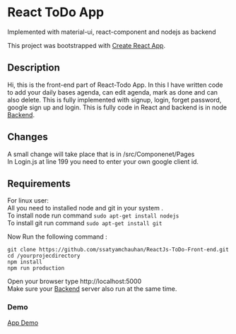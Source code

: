 # React ToDo App 

Implemented with material-ui, react-component and nodejs as backend <br>

This project was bootstrapped with [Create React App](https://github.com/facebook/create-react-app).

## Description
Hi, this is the front-end part of React-Todo App. In this I have written code to add your daily bases agenda, can edit agenda, mark as done and can also delete. This is fully implemented with signup, login, forget password, google sign up and login.
This is fully code in React and backend is in node [Backend](https://github.com/ssatyamchauhan/React-ToDo-Backend). 

## Changes
A small change will take place that is in /src/Componenet/Pages <br>
In Login.js at line 199 you need to enter your own google client id. 

## Requirements
For linux user:<br>
All you need to installed node and git in your system .<br>
To install node run command ```sudo apt-get install nodejs```<br>
To install git run command ```sudo apt-get install git```<br>

Now Run the following command :
```
git clone https://github.com/ssatyamchauhan/ReactJs-ToDo-Front-end.git
cd /yourprojecdirectory
npm install 
npm run production

```
Open your browser type http://localhost:5000<br>
Make sure your [Backend](https://github.com/ssatyamchauhan/React-ToDo-Backend) server also run at the same time.<br>

### Demo
[App Demo](https://todo.learnreact.ml)

